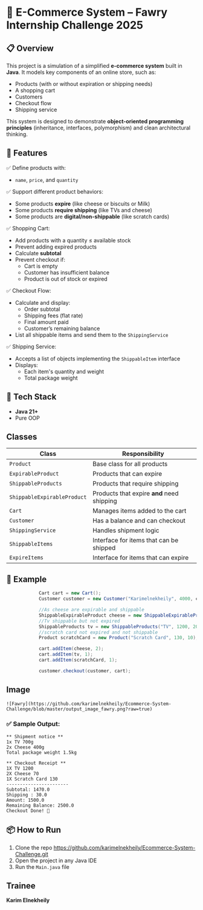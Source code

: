 
# 🛒 E-Commerce System – Fawry Internship Challenge 2025

## 📋 Overview

This project is a simulation of a simplified **e-commerce system** built in **Java**. It models key components of an online store, such as:
- Products (with or without expiration or shipping needs)
- A shopping cart
- Customers
- Checkout flow
- Shipping service

This system is designed to demonstrate **object-oriented programming principles** (inheritance, interfaces, polymorphism) and clean architectural thinking.

## 🎯 Features

✅ Define products with:
- `name`, `price`, and `quantity`

✅ Support different product behaviors:
- Some products **expire** (like cheese or biscuits or Milk)
- Some products **require shipping** (like TVs and cheese)
- Some products are **digital/non-shippable** (like scratch cards)

✅ Shopping Cart:
- Add products with a quantity ≤ available stock
- Prevent adding expired products
- Calculate **subtotal**
- Prevent checkout if:
  - Cart is empty
  - Customer has insufficient balance
  - Product is out of stock or expired

✅ Checkout Flow:
- Calculate and display:
  - Order subtotal
  - Shipping fees (flat rate)
  - Final amount paid
  - Customer’s remaining balance
- List all shippable items and send them to the `ShippingService`

✅ Shipping Service:
- Accepts a list of objects implementing the `ShippableItem` interface
- Displays:
  - Each item's quantity and weight
  - Total package weight

## 🔧 Tech Stack

- **Java 21+**
- Pure OOP

## Classes

| Class | Responsibility |
|-------|----------------|
| `Product` | Base class for all products |
| `ExpirableProduct` | Products that can expire |
| `ShippableProducts` | Products that require shipping |
| `ShippableExpirableProduct` | Products that expire **and** need shipping |
| `Cart` | Manages items added to the cart |
| `Customer` | Has a balance and can checkout |
| `ShippingService` | Handles shipment logic |
| `ShippableItems` | Interface for items that can be shipped |
| `ExpireItems` | Interface for items that can expire |

## 🧪 Example

```java
            Cart cart = new Cart();
            Customer customer = new Customer("Karimelnekheily", 4000, cart);

            //As cheese are expirable and shippable
            ShippableExpirableProduct cheese = new ShippableExpirableProduct("Cheese", 70, 10, 0.4, LocalDate.of(2025, 7, 27));
            //Tv shippable but not expired
            ShippableProducts tv = new ShippableProducts("TV", 1200, 20, 0.7);
            //scratch card not expired and not shippable
            Product scratchCard = new Product("Scratch Card", 130, 10);

            cart.addItem(cheese, 2);
            cart.addItem(tv, 1);
            cart.addItem(scratchCard, 1);

            customer.checkout(customer, cart);
```
## Image
```
![Fawry](https://github.com/karimelnekheily/Ecommerce-System-Challenge/blob/master/output_image_fawry.png?raw=true)
```

### ✅ Sample Output:

```
** Shipment notice **
1x TV 700g
2x Cheese 400g
Total package weight 1.5kg

** Checkout Receipt **
1X TV 1200
2X Cheese 70
1X Scratch Card 130
-----------------------
Subtotal: 1470.0
Shipping : 30.0
Amount: 1500.0
Remaining Balance: 2500.0
Checkout Done! 🎉
```

## 📦 How to Run

1. Clone the repo https://github.com/karimelnekheily/Ecommerce-System-Challenge.git
2. Open the project in any Java IDE
3. Run the `Main.java` file

## Trainee

**Karim Elnekheily** 
